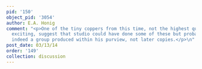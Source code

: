 ```yaml
---
pid: '150'
object_pid: '3054'
author: E.A. Honig
comment: "<p>One of the tiny coppers from this time, not the highest quality or most
  exciting, suggest that studio could have done some of these but probably they are
  indeed a group produced within his purview, not later copies.</p>\n"
post_date: 03/13/14
order: '149'
collection: discussion
---
```

